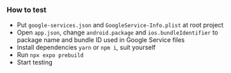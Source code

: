 ### How to test

- Put `google-services.json` and `GoogleService-Info.plist` at root project
- Open `app.json`, change `android.package` and `ios.bundleIdentifier` to package name and bundle ID used in Google Service files
- Install dependencies `yarn` or `npm i`, suit yourself
- Run `npx expo prebuild`
- Start testing
